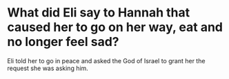 # What did Eli say to Hannah that caused her to go on her way, eat and no longer feel sad?

Eli told her to go in peace and asked the God of Israel to grant her the request she was asking him.
